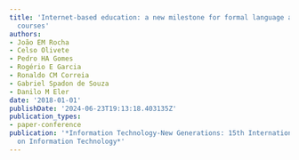 ```yaml
---
title: 'Internet-based education: a new milestone for formal language and automata
  courses'
authors:
- João EM Rocha
- Celso Olivete
- Pedro HA Gomes
- Rogério E Garcia
- Ronaldo CM Correia
- Gabriel Spadon de Souza
- Danilo M Eler
date: '2018-01-01'
publishDate: '2024-06-23T19:13:18.403135Z'
publication_types:
- paper-conference
publication: '*Information Technology-New Generations: 15th International Conference
  on Information Technology*'
---
```

